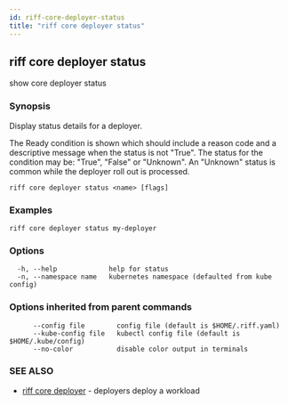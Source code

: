 ```yaml
---
id: riff-core-deployer-status
title: "riff core deployer status"
---
```

## riff core deployer status

show core deployer status

### Synopsis

Display status details for a deployer.

The Ready condition is shown which should include a reason code and a
descriptive message when the status is not "True". The status for the condition
may be: "True", "False" or "Unknown". An "Unknown" status is common while the
deployer roll out is processed.

```
riff core deployer status <name> [flags]
```

### Examples

```
riff core deployer status my-deployer
```

### Options

```
  -h, --help             help for status
  -n, --namespace name   kubernetes namespace (defaulted from kube config)
```

### Options inherited from parent commands

```
      --config file        config file (default is $HOME/.riff.yaml)
      --kube-config file   kubectl config file (default is $HOME/.kube/config)
      --no-color           disable color output in terminals
```

### SEE ALSO

* [riff core deployer](riff_core_deployer.md)	 - deployers deploy a workload

